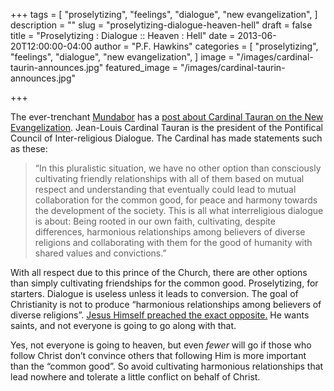 +++
tags = [
  "proselytizing",
  "feelings",
  "dialogue",
  "new evangelization",
]
description = ""
slug = "proselytizing-dialogue-heaven-hell"
draft = false
title = "Proselytizing : Dialogue :: Heaven : Hell"
date = 2013-06-20T12:00:00-04:00
author = "P.F. Hawkins"
categories = [
  "proselytizing",
  "feelings",
  "dialogue",
  "new evangelization",
]
image = "/images/cardinal-taurin-announces.jpg"
featured_image = "/images/cardinal-taurin-announces.jpg"

+++

The ever-trenchant [Mundabor][1] has a [post about Cardinal Tauran on the New Evangelization][2]. Jean-Louis Cardinal Tauran is the president of the Pontifical Council of Inter-religious Dialogue. The Cardinal has made statements such as these: 

> “In this pluralistic situation, we have no other option than consciously cultivating friendly relationships with all of them based on mutual respect and understanding that eventually could lead to mutual collaboration for the common good, for peace and harmony towards the development of the society. This is all what interreligious dialogue is about: Being rooted in our own faith, cultivating, despite differences, harmonious relationships among believers of diverse religions and collaborating with them for the good of humanity with shared values and convictions.” 

With all respect due to this prince of the Church, there are other options than simply cultivating friendships for the common good. Proselytizing, for starters. Dialogue is useless unless it leads to conversion. The goal of Christianity is not to produce “harmonious relationships among believers of diverse religions”. [Jesus Himself preached the exact opposite.][3] He wants saints, and not everyone is going to go along with that. 

Yes, not everyone is going to heaven, but even _fewer_ will go if those who follow Christ don’t convince others that following Him is more important than the “common good”. So avoid cultivating harmonious relationships that lead nowhere and tolerate a little conflict on behalf of Christ. 

[1]: http://mundabor.wordpress.com 
[2]: http://mundabor.wordpress.com/2013/06/19/evangelisation-ist-out-of-fashion-says-cardinal-tauran/ 
[3]: http://www.drbo.org/x/d?b=drb&bk=47&ch=10&l=34#x 
